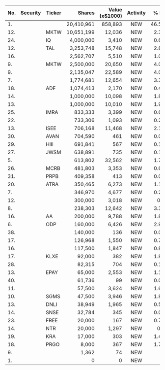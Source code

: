 No. | Security | Ticker | Shares | Value (x$1000) | Activity | % Port
|--- | --- | --- | ---:| ---:|:---:| ---:|
 1.|||20,410,961|858,893|NEW|46.58%
12.||MKTW</a>|10,651,199|12,036|NEW|2.37%
24.||IQ</a>|4,000,000|3,410|NEW|0.63%
12.||TAL</a>|3,253,748|15,748|NEW|2.85%
16.|||2,562,707|5,510|NEW|1.08%
9.||MKTW</a>|2,500,000|20,650|NEW|4.07%
9.|||2,135,047|22,589|NEW|4.09%
7.|||1,774,681|12,654|NEW|3.37%
18.||ADF</a>|1,074,413|2,170|NEW|0.42%
14.|||1,000,000|10,098|NEW|1.89%
13.|||1,000,000|10,010|NEW|1.97%
25.||IMRA</a>|833,333|3,399|NEW|0.63%
22.|||733,306|1,093|NEW|0.21%
13.||ISEE</a>|706,168|11,468|NEW|2.14%
30.||AVAN</a>|704,590|461|NEW|0.09%
29.||HIII</a>|691,841|567|NEW|0.11%
27.||JWSM</a>|638,891|735|NEW|0.14%
5.|||613,802|32,562|NEW|1.76%
26.||MCRB</a>|481,803|3,353|NEW|0.62%
31.||PRPB</a>|409,358|413|NEW|0.08%
20.||ATRA</a>|350,465|6,273|NEW|1.17%
7.|||346,970|4,677|NEW|0.25%
12.|||300,000|3,018|NEW|0.8%
8.|||238,303|12,642|NEW|3.36%
16.||AA</a>|200,000|9,788|NEW|1.83%
6.||ODP</a>|160,000|6,426|NEW|2.99%
38.|||140,000|136|NEW|0.02%
17.|||126,968|1,550|NEW|0.72%
16.|||117,500|1,847|NEW|0.86%
17.||KLXE</a>|92,000|382|NEW|1.81%
28.|||82,315|704|NEW|0.13%
13.||EPAY</a>|65,000|2,553|NEW|1.19%
40.|||61,736|99|NEW|0.01%
11.|||57,500|3,624|NEW|1.69%
10.||SGMS</a>|47,500|3,946|NEW|1.84%
13.||DNLI</a>|38,949|1,965|NEW|0.52%
14.||SNSE</a>|32,784|345|NEW|0.09%
23.||FREE</a>|20,000|167|NEW|0.79%
14.||NTR</a>|20,000|1,297|NEW|0.1%
19.||KRA</a>|17,000|303|NEW|1.44%
18.||PRGO</a>|8,000|367|NEW|1.74%
9.|||1,362|74|NEW|0%
1.|||0|0|NEW|0%
